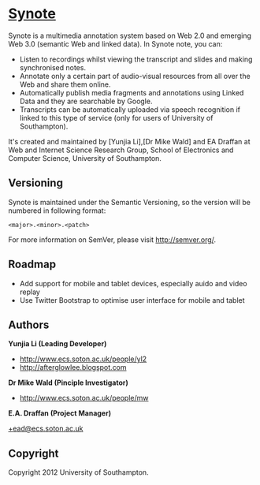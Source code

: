[Synote](http://synote.org)
=================

Synote is a multimedia annotation system based on Web 2.0 and emerging Web 3.0 (semantic Web and linked data). In Synote note, you can:

* Listen to recordings whilst viewing the transcript and slides and making synchronised notes.
* Annotate only a certain part of audio-visual resources from all over the Web and share them online. 
* Automatically publish media fragments and annotations using Linked Data and they are searchable by Google. 
* Transcripts can be automatically uploaded via speech recognition if linked to this type of service (only for users of University of Southampton).

It's created and maintained by [Yunjia Li],[Dr Mike Wald] and EA Draffan at Web and Internet Science Research Group, School of Electronics and Computer Science, University of Southampton.

Versioning
----------

Synote is maintained under the Semantic Versioning, so the version will be numbered in following format:

`<major>.<minor>.<patch>`

For more information on SemVer, please visit http://semver.org/.

Roadmap
----------
* Add support for mobile and tablet devices, especially auido and video replay
* Use Twitter Bootstrap to optimise user interface for mobile and tablet 

Authors
-------

**Yunjia Li (Leading Developer)**

+ http://www.ecs.soton.ac.uk/people/yl2
+ http://afterglowlee.blogspot.com

**Dr Mike Wald (Pinciple Investigator)**

+ http://www.ecs.soton.ac.uk/people/mw

**E.A. Draffan (Project Manager)**

+ead@ecs.soton.ac.uk

Copyright
---------------------

Copyright 2012 University of Southampton.

